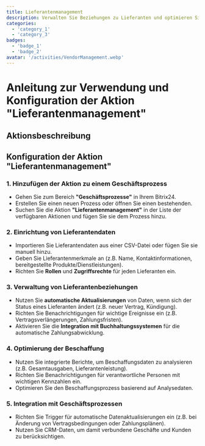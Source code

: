 ```yaml
---
title: Lieferantenmanagement
description: Verwalten Sie Beziehungen zu Lieferanten und optimieren Sie die Beschaffung.
categories: 
  - 'category_1'
  - 'category_3'
badges: 
  - 'badge_1'
  - 'badge_2'
avatar: '/activities/VendorManagement.webp'
---
```


# Anleitung zur Verwendung und Konfiguration der Aktion "Lieferantenmanagement"

## Aktionsbeschreibung

## **Konfiguration der Aktion "Lieferantenmanagement"**

### 1. Hinzufügen der Aktion zu einem Geschäftsprozess
- Gehen Sie zum Bereich **"Geschäftsprozesse"** in Ihrem Bitrix24.
- Erstellen Sie einen neuen Prozess oder öffnen Sie einen bestehenden.
- Suchen Sie die Aktion **"Lieferantenmanagement"** in der Liste der verfügbaren Aktionen und fügen Sie sie dem Prozess hinzu.

### 2. Einrichtung von Lieferantendaten
- Importieren Sie Lieferantendaten aus einer CSV-Datei oder fügen Sie sie manuell hinzu.
- Geben Sie Lieferantenmerkmale an (z.B. Name, Kontaktinformationen, bereitgestellte Produkte/Dienstleistungen).
- Richten Sie **Rollen** und **Zugriffsrechte** für jeden Lieferanten ein.

### 3. Verwaltung von Lieferantenbeziehungen
- Nutzen Sie **automatische Aktualisierungen** von Daten, wenn sich der Status eines Lieferanten ändert (z.B. neuer Vertrag, Kündigung).
- Richten Sie Benachrichtigungen für wichtige Ereignisse ein (z.B. Vertragsverlängerungen, Zahlungsfristen).
- Aktivieren Sie die **Integration mit Buchhaltungssystemen** für die automatische Zahlungsabwicklung.

### 4. Optimierung der Beschaffung
- Nutzen Sie integrierte Berichte, um Beschaffungsdaten zu analysieren (z.B. Gesamtausgaben, Lieferantenleistung).
- Richten Sie Benachrichtigungen für verantwortliche Personen mit wichtigen Kennzahlen ein.
- Optimieren Sie den Beschaffungsprozess basierend auf Analysedaten.

### 5. Integration mit Geschäftsprozessen
- Richten Sie Trigger für automatische Datenaktualisierungen ein (z.B. bei Änderung von Vertragsbedingungen oder Zahlungsplänen).
- Nutzen Sie CRM-Daten, um damit verbundene Geschäfte und Kunden zu berücksichtigen.